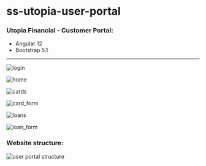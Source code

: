 # ss-utopia-user-portal

### Utopia Financial - Customer Portal:
- Angular 12
- Bootstrap 5.1

---

![login](https://user-images.githubusercontent.com/87076278/134111133-2b4576c0-b740-4625-a32f-03c8856f0099.png)

![home](https://user-images.githubusercontent.com/87076278/134111163-a96326df-c663-4ddb-b607-a770307cb2ed.png)

![cards](https://user-images.githubusercontent.com/87076278/134111239-b29d5be3-60d5-41b4-adf2-f6c11bc4af1a.png)

![card_form](https://user-images.githubusercontent.com/87076278/134111248-f21d43c9-e2ed-4de9-87bc-2934376b4a35.png)

![loans](https://user-images.githubusercontent.com/87076278/134605708-db5fb0e7-3b1c-4e3c-b9fc-5329ad671bd9.png)

![loan_form](https://user-images.githubusercontent.com/87076278/134605720-dc06ad3a-52f1-4c9e-9eb2-baa6926b2678.png)


### Website structure:

![user portal structure](https://user-images.githubusercontent.com/87076278/132716793-c53c698c-8866-4f03-80e8-eac9c0f8fe32.png)

